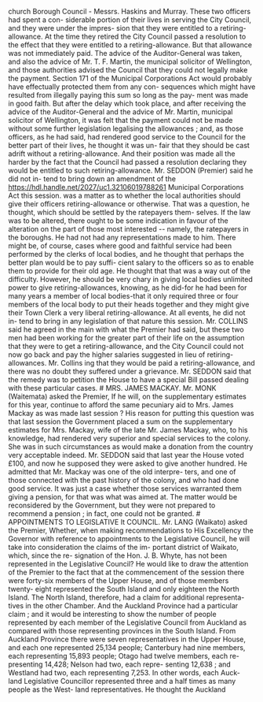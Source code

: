 church Borough Council - Messrs. Haskins and Murray. These two officers had spent a con- siderable portion of their lives in serving the City Council, and they were under the impres- sion that they were entitled to a retiring- allowance. At the time they retired the City Council passed a resolution to the effect that they were entitled to a retiring-allowance. But that allowance was not immediately paid. The advice of the Auditor-General was taken, and also the advice of Mr. T. F. Martin, the municipal solicitor of Wellington, and those authorities advised the Council that they could not legally make the payment. Section 171 of the Municipal Corporations Act would probably have effectually protected them from any con- sequences which might have resulted from illegally paying this sum so long as the pay- ment was made in good faith. But after the delay which took place, and after receiving the advice of the Auditor-General and the advice of Mr. Martin, municipal solicitor of Wellington, it was felt that the payment could not be made without some further legislation legalising the allowances ; and, as those officers, as he had said, had rendered good service to the Council for the better part of their lives, he thought it was un- fair that they should be cast adrift without a retiring-allowance. And their position was made all the harder by the fact that the Council had passed a resolution declaring they would be entitled to such retiring-allowance. Mr. SEDDON (Premier) said he did not in- tend to bring down an amendment of the https://hdl.handle.net/2027/uc1.32106019788261 Municipal Corporations Act this session. was a matter as to whether the local authorities should give their officers retiring-allowance or otherwise. That was a question, he thought, which should be settled by the ratepayers them- selves. If the law was to be altered, there ought to be some indication in favour of the alteration on the part of those most interested -- namely, the ratepayers in the boroughs. He had not had any representations made to him. There might be, of course, cases where good and faithful service had been performed by the clerks of local bodies, and he thought that perhaps the better plan would be to pay suffi- cient salary to the officers so as to enable them to provide for their old age. He thought that that was a way out of the difficulty. However, he should be very chary in giving local bodies unlimited power to give retiring-allowances, knowing, as he did-for he had been for many years a member of local bodies-that it only required three or four members of the local body to put their heads together and they might give their Town Clerk a very liberal retiring-allowance. At all events, he did not in- tend to bring in any legislation of that nature this session. Mr. COLLINS said he agreed in the main with what the Premier had said, but these two men had been working for the greater part of their life on the assumption that they were to get a retiring-allowance, and the City Council could not now go back and pay the higher salaries suggested in lieu of retiring-allowances. Mr. Collins ing that they would be paid a retiring-allowance, and there was no doubt they suffered under a grievance. Mr. SEDDON said that the remedy was to petition the House to have a special Bill passed dealing with these particular cases. # MRS. JAMES MACKAY. Mr. MONK (Waitemata) asked the Premier, If he will, on the supplementary estimates for this year, continue to afford the same pecuniary aid to Mrs. James Mackay as was made last session ? His reason for putting this question was that last session the Government placed a sum on the supplementary estimates for Mrs. Mackay, wife of the late Mr. James Mackay, who, to his knowledge, had rendered very superior and special services to the colony. She was in such circumstances as would make a donation from the country very acceptable indeed. Mr. SEDDON said that last year the House voted £100, and now he supposed they were asked to give another hundred. He admitted that Mr. Mackay was one of the old interpre- ters, and one of those connected with the past history of the colony, and who had done good service. It was just a case whether those services warranted them giving a pension, for that was what was aimed at. The matter would be reconsidered by the Government, but they were not prepared to recommend a pension ; in fact, one could not be granted. # APPOINTMENTS TO LEGISLATIVE It COUNCIL. Mr. LANG (Waikato) asked the Premier, Whether, when making recommendations to His Excellency the Governor with reference to appointments to the Legislative Council, he will take into consideration the claims of the im- portant district of Waikato, which, since the re- signation of the Hon. J. B. Whyte, has not been represented in the Legislative Council? He would like to draw the attention of the Premier to the fact that at the commencement of the session there were forty-six members of the Upper House, and of those members twenty- eight represented the South Island and only eighteen the North Island. The North Island, therefore, had a claim for additional representa- tives in the other Chamber. And the Auckland Province had a particular claim ; and it would be interesting to show the number of people represented by each member of the Legislative Council from Auckland as compared with those representing provinces in the South Island. From Auckland Province there were seven representatives in the Upper House, and each one represented 25,134 people; Canterbury had nine members, each representing 15,893 people; Otago had twelve members, each re- presenting 14,428; Nelson had two, each repre- senting 12,638 ; and Westland had two, each representing 7,253. In other words, each Auck- land Legislative Councillor represented three and a half times as many people as the West- land representatives. He thought the Auckland 